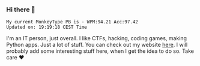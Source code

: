 ### Hi there 👋
<!-- PB START -->
```
My current MonkeyType PB is - WPM:94.21 Acc:97.42
Updated on: 19:19:18 CEST Time
```
<!-- PB END -->
I'm an IT person, just overall. I like CTFs, hacking, coding games, making Python apps. Just a lot of stuff.
You can check out my website [here](https://skill3472.github.io/).
I will probably add some interesting stuff here, when I get the idea to do so. Take care ❤️
